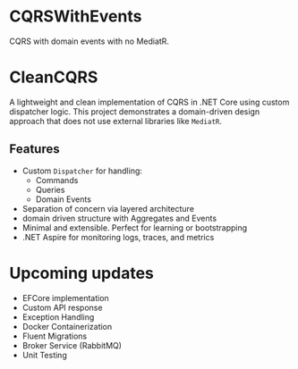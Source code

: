 # CQRSWithEvents
CQRS with domain events with no MediatR.

# CleanCQRS
A lightweight and clean implementation of CQRS in .NET Core using custom dispatcher logic.
This project demonstrates a domain-driven design approach that does not use external libraries like `MediatR`.

## Features
- Custom `Dispatcher` for handling:
  - Commands
  - Queries
  - Domain Events
- Separation of concern via layered architecture
- domain driven structure with Aggregates and Events
- Minimal and extensible. Perfect for learning or bootstrapping
- .NET Aspire for monitoring logs, traces, and metrics

# Upcoming updates
- EFCore implementation
- Custom API response
- Exception Handling
- Docker Containerization
- Fluent Migrations
- Broker Service (RabbitMQ)
- Unit Testing
